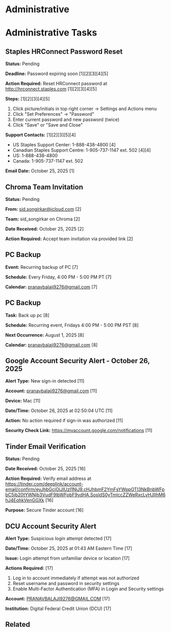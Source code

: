 # Administrative

# Administrative Tasks

## Staples HRConnect Password Reset

**Status:** Pending

**Deadline:** Password expiring soon [1][2][3][4][5]

**Action Required:** Reset HRConnect password at http://hrconnect.staples.com [1][2][3][4][5]

**Steps:** [1][2][3][4][5]
1. Click picture/initials in top right corner → Settings and Actions menu
2. Click "Set Preferences" → "Password"
3. Enter current password and new password (twice)
4. Click "Save" or "Save and Close"

**Support Contacts:** [1][2][3][5][4]
- US Staples Support Center: 1-888-438-4800 [4]
- Canadian Staples Support Centre: 1-905-737-1147 ext. 502 [4][4]
- US: 1-888-438-4800
- Canada: 1-905-737-1147 ext. 502

**Email Date:** October 25, 2025 [1]


## Chroma Team Invitation

**Status:** Pending

**From:** sid.songirkar@icloud.com [2]

**Team:** sid_songirkar on Chroma [2]

**Date Received:** October 25, 2025 [2]

**Action Required:** Accept team invitation via provided link [2]


## PC Backup

**Event:** Recurring backup of PC [7]

**Schedule:** Every Friday, 4:00 PM - 5:00 PM PT [7]

**Calendar:** pranavbalaji9276@gmail.com [7]


## PC Backup

**Task:** Back up pc [8]

**Schedule:** Recurring event, Fridays 4:00 PM - 5:00 PM PST [8]

**Next Occurrence:** August 1, 2025 [8]

**Calendar:** pranavbalaji9276@gmail.com [8]


## Google Account Security Alert - October 26, 2025

**Alert Type:** New sign-in detected [11]

**Account:** pranavbalaji9276@gmail.com [11]

**Device:** Mac [11]

**Date/Time:** October 26, 2025 at 02:50:04 UTC [11]

**Action:** No action required if sign-in was authorized [11]

**Security Check Link:** https://myaccount.google.com/notifications [11]


## Tinder Email Verification

**Status:** Pending

**Date Received:** October 25, 2025 [16]

**Action Required:** Verify email address at https://tinder.com/deeplink/account-email/confirm/eyJhbGciOiJIUzI1NiJ9.cHJhbmF2YmFsYWppOTI3NkBnbWFpbC5jb20tYWNjb3VudF9lbWFpbF9vdHA.SosldS0yTmlccZZWeRxcLyHJIIhM6hJ4EohkVenGGXk [16]

**Purpose:** Secure Tinder account [16]


## DCU Account Security Alert

**Alert Type:** Suspicious login attempt detected [17]

**Date/Time:** October 25, 2025 at 01:43 AM Eastern Time [17]

**Issue:** Login attempt from unfamiliar device or location [17]

**Actions Required:** [17]
1. Log in to account immediately if attempt was not authorized
2. Reset username and password in security settings
3. Enable Multi-Factor Authentication (MFA) in Login and Security settings

**Account:** PRANAVBALAJI9276@GMAIL.COM [17]

**Institution:** Digital Federal Credit Union (DCU) [17]

## Related

